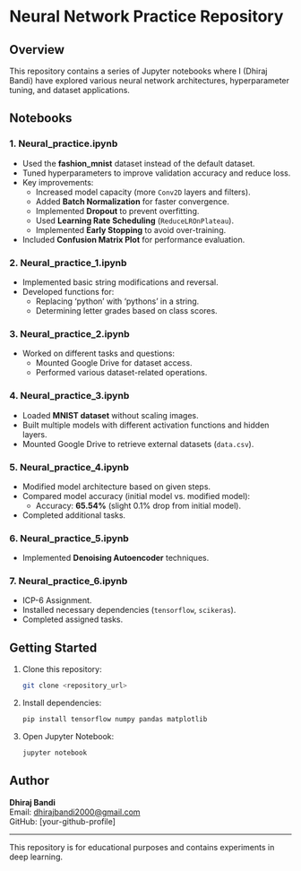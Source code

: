 # Neural Network Practice Repository

## Overview
This repository contains a series of Jupyter notebooks where I (Dhiraj Bandi) have explored various neural network architectures, hyperparameter tuning, and dataset applications.

## Notebooks

### 1. Neural_practice.ipynb
- Used the **fashion_mnist** dataset instead of the default dataset.
- Tuned hyperparameters to improve validation accuracy and reduce loss.
- Key improvements:
  - Increased model capacity (more `Conv2D` layers and filters).
  - Added **Batch Normalization** for faster convergence.
  - Implemented **Dropout** to prevent overfitting.
  - Used **Learning Rate Scheduling** (`ReduceLROnPlateau`).
  - Implemented **Early Stopping** to avoid over-training.
- Included **Confusion Matrix Plot** for performance evaluation.

### 2. Neural_practice_1.ipynb
- Implemented basic string modifications and reversal.
- Developed functions for:
  - Replacing ‘python’ with ‘pythons’ in a string.
  - Determining letter grades based on class scores.

### 3. Neural_practice_2.ipynb
- Worked on different tasks and questions:
  - Mounted Google Drive for dataset access.
  - Performed various dataset-related operations.

### 4. Neural_practice_3.ipynb
- Loaded **MNIST dataset** without scaling images.
- Built multiple models with different activation functions and hidden layers.
- Mounted Google Drive to retrieve external datasets (`data.csv`).

### 5. Neural_practice_4.ipynb
- Modified model architecture based on given steps.
- Compared model accuracy (initial model vs. modified model):
  - Accuracy: **65.54%** (slight 0.1% drop from initial model).
- Completed additional tasks.

### 6. Neural_practice_5.ipynb
- Implemented **Denoising Autoencoder** techniques.

### 7. Neural_practice_6.ipynb
- ICP-6 Assignment.
- Installed necessary dependencies (`tensorflow`, `scikeras`).
- Completed assigned tasks.

## Getting Started
1. Clone this repository:
   ```bash
   git clone <repository_url>
   ```
2. Install dependencies:
   ```bash
   pip install tensorflow numpy pandas matplotlib
   ```
3. Open Jupyter Notebook:
   ```bash
   jupyter notebook
   ```

## Author
**Dhiraj Bandi**  
Email: dhirajbandi2000@gmail.com  
GitHub: [your-github-profile]

---
This repository is for educational purposes and contains experiments in deep learning.

